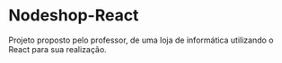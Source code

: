 # Nodeshop-React
Projeto proposto pelo professor, de uma loja de informática utilizando o React para sua realização.
